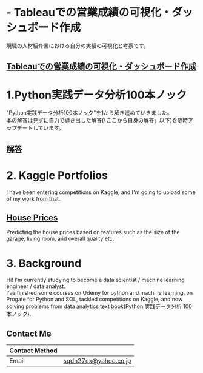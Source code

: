 # - Tableauでの営業成績の可視化・ダッシュボード作成<br/>
現職の人材紹介業における自分の実績の可視化と考察です。<br/>
## [Tableauでの営業成績の可視化・ダッシュボード作成](https://github.com/TS-0910/Tableau)<br/>

# 1.Python実践データ分析100本ノック<br/>
"Python実践データ分析100本ノック"を1から解き進めていきました。<br/>
本の解答は見ずに自力で導き出した解答(「ここから自身の解答」以下)を随時アップデートしています。<br/>
## [解答](https://github.com/TS-0910/100fungos_1st)<br/>

# 2. Kaggle Portfolios<br/>

I have been entering competitions on Kaggle, and I'm going to upload some of my work from that.<br/>

## [House Prices](https://github.com/TS-0910/Kaggle_Housing)

Predicting the house prices based on features such as the size of the garage, living room, and overall quality etc.

# 3. Background

Hi! I'm currently studying to become a data scientist / machine learning engineer / data analyst.<br/>
I've finished some courses on Udemy for python and machine learning, on Progate for Python and SQL, tackled competitions on Kaggle, and now solving problems from data analytics text book(Python 実践データ分析 100本ノック). <br/>

## Contact Me

| Contact Method |  |
| --- | --- |
|Email | sqdn27cx@yahoo.co.jp |
